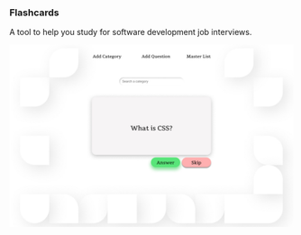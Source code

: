 ### Flashcards

A tool to help you study for software development job interviews.

<img src="Admin View.jpg" >
